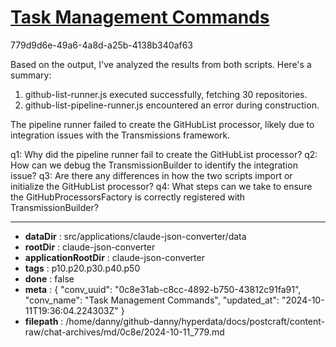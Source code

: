 # [Task Management Commands](https://claude.ai/chat/0c8e31ab-c8cc-4892-b750-43812c91fa91)

779d9d6e-49a6-4a8d-a25b-4138b340af63

 Based on the output, I've analyzed the results from both scripts. Here's a summary:

1. github-list-runner.js executed successfully, fetching 30 repositories.
2. github-list-pipeline-runner.js encountered an error during construction.

The pipeline runner failed to create the GitHubList processor, likely due to integration issues with the Transmissions framework.

q1: Why did the pipeline runner fail to create the GitHubList processor?
q2: How can we debug the TransmissionBuilder to identify the integration issue?
q3: Are there any differences in how the two scripts import or initialize the GitHubList processor?
q4: What steps can we take to ensure the GitHubProcessorsFactory is correctly registered with TransmissionBuilder?

---

* **dataDir** : src/applications/claude-json-converter/data
* **rootDir** : claude-json-converter
* **applicationRootDir** : claude-json-converter
* **tags** : p10.p20.p30.p40.p50
* **done** : false
* **meta** : {
  "conv_uuid": "0c8e31ab-c8cc-4892-b750-43812c91fa91",
  "conv_name": "Task Management Commands",
  "updated_at": "2024-10-11T19:36:04.224303Z"
}
* **filepath** : /home/danny/github-danny/hyperdata/docs/postcraft/content-raw/chat-archives/md/0c8e/2024-10-11_779.md